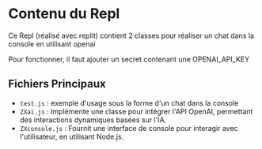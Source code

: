 # Contenu du Repl

Ce Repl (réalisé avec replit) contient 2 classes pour réaliser un chat dans la console en utilisant openai

Pour fonctionner, il faut ajouter un secret contenant une OPENAI_API_KEY

## Fichiers Principaux

- `test.js` : exemple d'usage sous la forme d'un chat dans la console
- `ZXai.js` : Implémente une classe pour intégrer l'API OpenAI, permettant des interactions dynamiques basées sur l'IA.
- `ZXconsole.js` : Fournit une interface de console pour interagir avec l'utilisateur, en utilisant Node.js.
